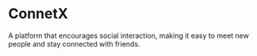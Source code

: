 # ConnetX
A platform that encourages social interaction, making it easy to meet new people and stay connected with friends.
